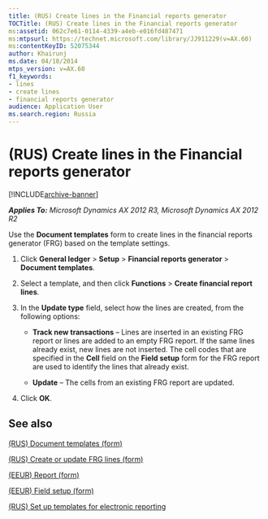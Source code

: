 ```yaml
---
title: (RUS) Create lines in the Financial reports generator
TOCTitle: (RUS) Create lines in the Financial reports generator
ms:assetid: 062c7e61-0114-4339-a4eb-e016fd487471
ms:mtpsurl: https://technet.microsoft.com/library/JJ911229(v=AX.60)
ms:contentKeyID: 52075344
author: Khairunj
ms.date: 04/18/2014
mtps_version: v=AX.60
f1_keywords:
- lines
- create lines
- financial reports generator
audience: Application User
ms.search.region: Russia
---
```


# (RUS) Create lines in the Financial reports generator 


[!INCLUDE[archive-banner](includes/archive-banner.md)]


_**Applies To:** Microsoft Dynamics AX 2012 R3, Microsoft Dynamics AX 2012 R2_

Use the **Document templates** form to create lines in the financial reports generator (FRG) based on the template settings.

1.  Click **General ledger** \> **Setup** \> **Financial reports generator** \> **Document templates**.

2.  Select a template, and then click **Functions** \> **Create financial report lines**.

3.  In the **Update type** field, select how the lines are created, from the following options:
    
      - **Track new transactions** – Lines are inserted in an existing FRG report or lines are added to an empty FRG report. If the same lines already exist, new lines are not inserted. The cell codes that are specified in the **Cell** field on the **Field setup** form for the FRG report are used to identify the lines that already exist.
    
      - **Update** – The cells from an existing FRG report are updated.

4.  Click **OK**.

## See also

[(RUS) Document templates (form)](https://technet.microsoft.com/library/jj923585\(v=ax.60\))

[(RUS) Create or update FRG lines (form)](https://technet.microsoft.com/library/jj911375\(v=ax.60\))

[(EEUR) Report (form)](https://technet.microsoft.com/library/jj911237\(v=ax.60\))

[(EEUR) Field setup (form)](https://technet.microsoft.com/library/jj910976\(v=ax.60\))

[(RUS) Set up templates for electronic reporting](rus-set-up-templates-for-electronic-reporting.md)

  


